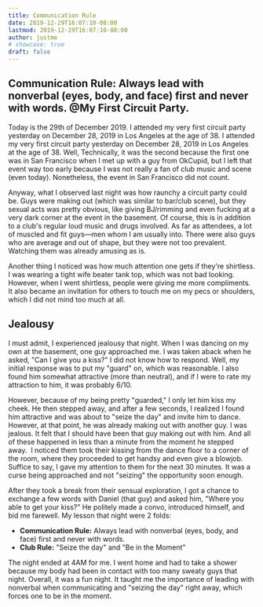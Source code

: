 ```yaml
---
title: Communication Rule
date: 2019-12-29T16:07:10-08:00
lastmod: 2019-12-29T16:07:10-08:00
author: justme
# showcase: true
draft: false
---
```


Communication Rule: Always lead with nonverbal (eyes, body, and face) first and never with words. @My First Circuit Party.
---

<!--more-->

Today is the 29th of December 2019. I attended my very first circuit party yesterday on December 28, 2019 in Los Angeles at the age of 38. I attended my very first circuit party yesterday on December 28, 2019 in Los Angeles at the age of 38. Well, Technically, it was the second because the first one was in San Francisco when I met up with a guy from OkCupid, but I left that event way too early because I was not really a fan of club music and scene (even today). Nonetheless, the event in San Francisco did not count. 

Anyway, what I observed last night was how raunchy a circuit party could be. Guys were making out (which was similar to bar/club scene), but they sexual acts was pretty obvious, like giving BJ/rimming and even fucking at a very dark corner at the event in the basement. Of course, this is in addition to a club's regular loud music and drugs involved. As far as attendees, a lot of muscled and fit guys—men whom I am usually into. There were also guys who are average and out of shape, but they were not too prevalent. Watching them was already amusing as is. 

Another thing I noticed was how much attention one gets if they're shirtless. I was wearing a tight wife beater tank top, which was not bad looking. However, when I went shirtless, people were giving me more compliments. It also became an invitation for others to touch me on my pecs or shoulders, which I did not mind too much at all. 

Jealousy
---

I must admit, I experienced jealousy that night. When I was dancing on my own at the basement, one guy approached me. I was taken aback when he asked, "Can I give you a kiss?" I did not know how to respond. Well, my initial response was to put my "guard" on, which was reasonable. I also found him somewhat attractive (more than neutral), and if I were to rate my attraction to him, it was probably 6/10. 

However, because of my being pretty "guarded," I only let him kiss my cheek. He then stepped away, and after a few seconds, I realized I found him attractive and was about to "seize the day" and invite him to dance. However, at that point, he was already making out with another guy. I was jealous. It felt that I should have been that guy making out with him. And all of these happened in less than a minute from the moment he stepped away. 
I noticed them took their kissing from the dance floor to a corner of the room, where they proceeded to get handsy and even give a blowjob. Suffice to say, I gave my attention to them for the next 30 minutes. It was a curse being approached and not "seizing" the opportunity soon enough. 

After they took a break from their sensual exploration, I got a chance to exchange a few words with Daniel (that guy) and asked him, "Where you able to get your kiss?" He politely made a convo, introduced himself, and bid me farewell.
My lesson that night were 2 folds:

*  **Communication Rule:** Always lead with nonverbal (eyes, body, and face) first and never with words. 
*  **Club Rule:** "Seize the day" and "Be in the Moment"

The night ended at 4AM for me. I went home and had to take a shower because my body had been in contact with too many sweaty guys that night. Overall, it was a fun night. It taught me the importance of leading with nonverbal when communicating and "seizing the day" right away, which forces one to be in the moment.


